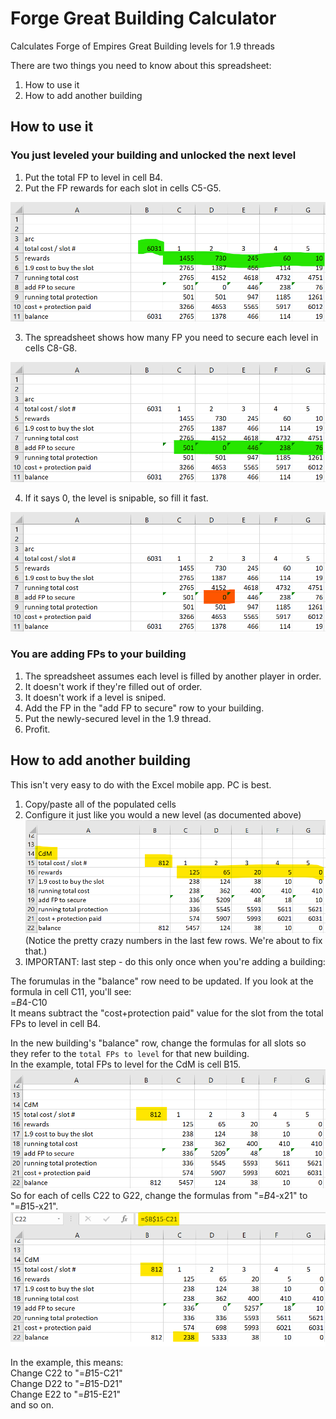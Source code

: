 # Forge Great Building Calculator
Calculates Forge of Empires Great Building levels for 1.9 threads

There are two things you need to know about this spreadsheet:
1. How to use it
2. How to add another building

## How to use it

### You just leveled your building and unlocked the next level  
1. Put the total FP to level in cell B4.
2. Put the FP rewards for each slot in cells C5-G5.  

![Configure new level](./images/configure-new-level.png)

3. The spreadsheet shows how many FP you need to secure each level in cells C8-G8.  

![Add FP to secure](./images/add-fp-to-secure.png)

4. If it says 0, the level is snipable, so fill it fast.  

![Snipable level](./images/snipable-level.png)

### You are adding FPs to your building
1. The spreadsheet assumes each level is filled by another player in order.
2. It doesn't work if they're filled out of order. 
3. It doesn't work if a level is sniped.
4. Add the FP in the "add FP to secure" row to your building.
5. Put the newly-secured level in the 1.9 thread.
6. Profit.
 
## How to add another building

This isn't very easy to do with the Excel mobile app. PC is best.  

1. Copy/paste all of the populated cells
2. Configure it just like you would a new level (as documented above)  
![New Building step 1](./images/new-building-step-1.png)
(Notice the pretty crazy numbers in the last few rows. We're about to fix that.)  
3. IMPORTANT: last step - do this only once when you're adding a building:

The forumulas in the "balance" row need to be updated. If you look at the formula in cell C11, you'll see:  
=$B$4-C10  
It means subtract the "cost+protection paid" value for the slot from the total FPs to level in cell B4.  

In the new building's "balance" row, change the formulas for all slots so they refer to the `total FPs to level` for that new building.  
In the example, total FPs to level for the CdM is cell B15.  
![Total FPs to level](./images/total-fps-to-level.png)  
So for each of cells C22 to G22, change the formulas from "=$B$4-x21" to "=$B$15-x21".  
![Change formula cell C22](./images/change-formula-c22.png)  

In the example, this means:  
Change C22 to "=$B$15-C21"  
Change D22 to "=$B$15-D21"  
Change E22 to "=$B$15-E21"  
and so on.